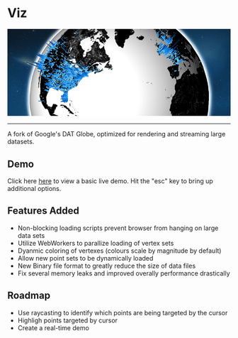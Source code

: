 Viz
===

![Demo](https://raw.githubusercontent.com/Bellardia/Viz/gh-pages/preview.png "Demo Image")  
  
    
---
A fork of Google's DAT Globe, optimized for rendering and streaming large datasets.

Demo
---
Click here [here](http://bellardia.github.io/Viz/) to view a basic live demo. Hit the "esc" key to bring up additional options.

Features Added
---

* Non-blocking loading scripts prevent browser from hanging on large data sets
* Utilize WebWorkers to parallize loading of vertex sets
* Dyanmic coloring of vertexes (colours scale by magnitude by default)
* Allow new point sets to be dynamically loaded
* New Binary file format to greatly reduce the size of data files
* Fix several memory leaks and improved overally performance drastically

Roadmap
---
* Use raycasting to identify which points are being targeted by the cursor
* Highligh points targeted by cursor
* Create a real-time demo
